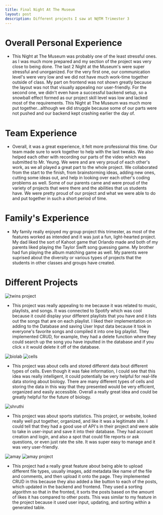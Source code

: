 ```yaml
---
title: Final Night At The Museum
layout: post 
description: Different projects I saw at N@TM Trimester 3
---
```


# Overall Personal Experience
- This Night at The Museum was probably one of the least stressful ones. as I was much more prepared and my section of the project was very close to being done. The last 2 Night at the Museum's were super stressful and unorganized. For the very first one, our communication level's were very low and we did not have much work-time together outside of class. My part on frontend was not shown greatly because the layout was not that visually appealing nor user-friendly. For the second one, we didn't even have a successful backend setup, so a snowball effect formed as our project skill level was low and lacked most of the requirements. This Night at The Museum was much more put together...although we did struggle because some of our parts were not pushed and our backend kept crashing earlier the day of. 

# Team Experience
- Overall, it was a great experience, it felt more professional this time. Our team made sure to work together to help with the last tweaks. We also helped each other with recording our parts of the video which was submitted to Mr. Yeung. We were and are very proud of each other's work, as we all played a great part to the whole project. We collaborated from the start to the finish, from brainstorming ideas, adding new ones, cutting some ideas out, and help in looking over each other's coding problems as well. Some of our parents came and were proud of the variety of projects that were there and the abilities that us students have. We were pretty proud of our project and what we were able to do and put together in such a short period of time. 

# Family's Experience
- My family really enjoyed my group project this trimester, as most of the features worked as intended and it was just a fun, light-hearted project. My dad liked the sort of Kahoot game that Orlando made and both of my parents liked playing the Taylor Swift song guessing game. My brother had fun playing the album matching game as well. My parents were suprised about the diversity or various types of projects that the students in other classes and groups have created.

# Different Projects

![twins project]({{site.baseurl}}/images/twins.jpeg)
- This project was really appealing to me because it was related to music, playlists, and songs. It was connected to Spotify which was cool because it could display your different playlists that you have and it lists out the songs that are on each playlist. I liked their implementation on adding to the Database and saving User Input data because it took in everyone's favorite songs and compiled it into one big playlist. They implemented CRUD, for example, they had a delete function where they could search up the song you have inputted in the database and if you click x it would delete it off of the database. 

![biolab]({{site.baseurl}}/images/biolabs.jpeg)
![cells]({{site.baseurl}}/images/cells.jpeg)
- This project was about cells and stored different data bout different types of cells. Even though it was fake information, I could see that this idea was really intelligent, it could potentially be very helpful for real-life data storing about biology. There are many different types of cells and storing the data in this way that they presented would be very efficient, organized and easily accessible. Overall a really great idea and could be greatly helpful for the future of biology.

![shruthi]({{site.baseurl}}/images/shruthi.jpeg)
- This project was about sports statistics. This project, or website, looked really well put together, organized, and like it was a legitimate site. I could tell that they had a good use of API's in their project and were able to take in user-input and save it into their database. They had account creation and login, and also a spot that could file reports or ask questions, or even just rate the site. It was super easy to manage and it was very user-friendly.

![amay]({{site.baseurl}}/images/amay.jpeg)
![amay project]({{site.baseurl}}/images/amayproject.jpeg)
- This project had a really great feature about being able to upload different file types, usually images, add metadata like name of the file and comments, and then upload it onto the page. They implemented CRUD in this because they also added a like button to each of the posts, which updated in the backend and frontend. They used a sorting algorithm so that in the fronted, it sorts the posts based on the amount of likes it has compared to other posts. This was similar to my feature in the project because it used user input, updating, and sorting within a generated table. 

